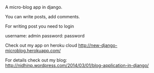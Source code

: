A micro-blog app in django.

You can write posts, add comments.

For writing post you need to login

username: admin password: password

Check out my app on heroku cloud http://new-django-microblog.herokuapp.com/

For details check out my blog: http://nidhinp.wordpress.com/2014/03/01/blog-application-in-django/
